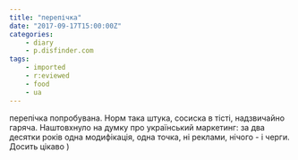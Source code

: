 ```yaml
---
title: "перепічка"
date: "2017-09-17T15:00:00Z"
categories:
    - diary
    - p.disfinder.com
tags:
    - imported
    - r:eviewed
    - food
    - ua
---
```


перепічка попробувана. Норм така штука, сосиска в тісті, надзвичайно гаряча. Наштовхнуло на думку про український маркетинг: за два десятки років одна модифікація, одна точка, ні реклами, нічого - і черги. Досить цікаво )
